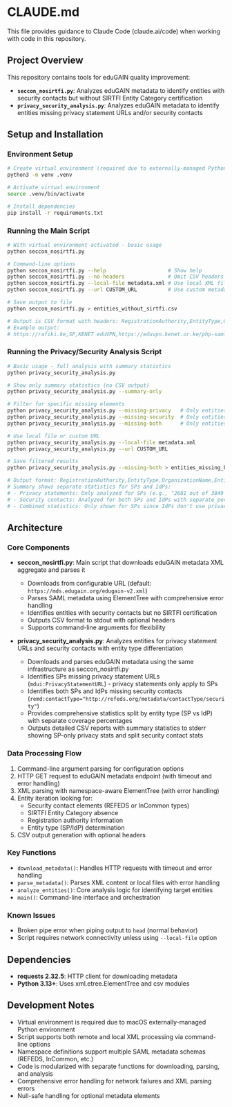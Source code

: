 # CLAUDE.md

This file provides guidance to Claude Code (claude.ai/code) when working with code in this repository.

## Project Overview

This repository contains tools for eduGAIN quality improvement:

- **`seccon_nosirtfi.py`**: Analyzes eduGAIN metadata to identify entities with security contacts but without SIRTFI Entity Category certification
- **`privacy_security_analysis.py`**: Analyzes eduGAIN metadata to identify entities missing privacy statement URLs and/or security contacts

## Setup and Installation

### Environment Setup
```bash
# Create virtual environment (required due to externally-managed Python environment)
python3 -m venv .venv

# Activate virtual environment
source .venv/bin/activate

# Install dependencies
pip install -r requirements.txt
```

### Running the Main Script
```bash
# With virtual environment activated - basic usage
python seccon_nosirtfi.py

# Command-line options
python seccon_nosirtfi.py --help                    # Show help
python seccon_nosirtfi.py --no-headers              # Omit CSV headers
python seccon_nosirtfi.py --local-file metadata.xml # Use local XML file
python seccon_nosirtfi.py --url CUSTOM_URL          # Use custom metadata URL

# Save output to file
python seccon_nosirtfi.py > entities_without_sirtfi.csv

# Output is CSV format with headers: RegistrationAuthority,EntityType,OrganizationName,EntityID
# Example output:
# https://rafiki.ke,SP,KENET eduVPN,https://eduvpn.kenet.or.ke/php-saml-sp/metadata
```

### Running the Privacy/Security Analysis Script
```bash
# Basic usage - full analysis with summary statistics
python privacy_security_analysis.py

# Show only summary statistics (no CSV output)
python privacy_security_analysis.py --summary-only

# Filter for specific missing elements
python privacy_security_analysis.py --missing-privacy   # Only entities without privacy statements
python privacy_security_analysis.py --missing-security  # Only entities without security contacts
python privacy_security_analysis.py --missing-both      # Only entities missing both

# Use local file or custom URL
python privacy_security_analysis.py --local-file metadata.xml
python privacy_security_analysis.py --url CUSTOM_URL

# Save filtered results
python privacy_security_analysis.py --missing-both > entities_missing_both.csv

# Output format: RegistrationAuthority,EntityType,OrganizationName,EntityID,HasPrivacyStatement,PrivacyStatementURL,HasSecurityContact
# Summary shows separate statistics for SPs and IdPs:
# - Privacy statements: Only analyzed for SPs (e.g., "2681 out of 3849 SPs (69.7%)")
# - Security contacts: Analyzed for both SPs and IdPs with separate percentages
# - Combined statistics: Only shown for SPs since IdPs don't use privacy statements
```

## Architecture

### Core Components

- **seccon_nosirtfi.py**: Main script that downloads eduGAIN metadata XML aggregate and parses it
  - Downloads from configurable URL (default: `https://mds.edugain.org/edugain-v2.xml`)
  - Parses SAML metadata using ElementTree with comprehensive error handling
  - Identifies entities with security contacts but no SIRTFI certification
  - Outputs CSV format to stdout with optional headers
  - Supports command-line arguments for flexibility

- **privacy_security_analysis.py**: Analyzes entities for privacy statement URLs and security contacts with entity type differentiation
  - Downloads and parses eduGAIN metadata using the same infrastructure as seccon_nosirtfi.py
  - Identifies SPs missing privacy statement URLs (`mdui:PrivacyStatementURL`) - privacy statements only apply to SPs
  - Identifies both SPs and IdPs missing security contacts (`remd:contactType="http://refeds.org/metadata/contactType/security"`)
  - Provides comprehensive statistics split by entity type (SP vs IdP) with separate coverage percentages
  - Outputs detailed CSV reports with summary statistics to stderr showing SP-only privacy stats and split security contact stats

### Data Processing Flow
1. Command-line argument parsing for configuration options
2. HTTP GET request to eduGAIN metadata endpoint (with timeout and error handling)
3. XML parsing with namespace-aware ElementTree (with error handling)
4. Entity iteration looking for:
   - Security contact elements (REFEDS or InCommon types)
   - SIRTFI Entity Category absence
   - Registration authority information
   - Entity type (SP/IdP) determination
5. CSV output generation with optional headers

### Key Functions
- `download_metadata()`: Handles HTTP requests with timeout and error handling
- `parse_metadata()`: Parses XML content or local files with error handling
- `analyze_entities()`: Core analysis logic for identifying target entities
- `main()`: Command-line interface and orchestration

### Known Issues
- Broken pipe error when piping output to `head` (normal behavior)
- Script requires network connectivity unless using `--local-file` option

## Dependencies

- **requests 2.32.5**: HTTP client for downloading metadata
- **Python 3.13+**: Uses xml.etree.ElementTree and csv modules

## Development Notes

- Virtual environment is required due to macOS externally-managed Python environment
- Script supports both remote and local XML processing via command-line options
- Namespace definitions support multiple SAML metadata schemas (REFEDS, InCommon, etc.)
- Code is modularized with separate functions for downloading, parsing, and analysis
- Comprehensive error handling for network failures and XML parsing errors
- Null-safe handling for optional metadata elements
